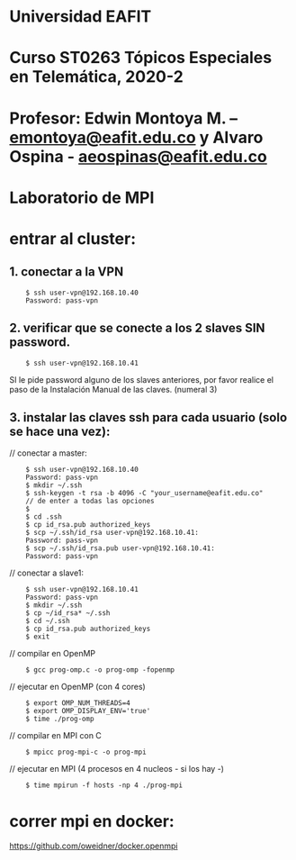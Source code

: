 # Universidad EAFIT
# Curso ST0263 Tópicos Especiales en Telemática, 2020-2
# Profesor: Edwin Montoya M. – emontoya@eafit.edu.co y Alvaro Ospina - aeospinas@eafit.edu.co
# Laboratorio de MPI

# entrar al cluster:

## 1. conectar a la VPN

        $ ssh user-vpn@192.168.10.40
        Password: pass-vpn

## 2. verificar que se conecte a los 2 slaves SIN password.

        $ ssh user-vpn@192.168.10.41

SI le pide password alguno de los slaves anteriores, por favor realice el paso de la Instalación Manual de las claves. (numeral 3)

## 3. instalar las claves ssh para cada usuario (solo se hace una vez):

// conectar a master:

        $ ssh user-vpn@192.168.10.40
        Password: pass-vpn
        $ mkdir ~/.ssh
        $ ssh-keygen -t rsa -b 4096 -C "your_username@eafit.edu.co"
        // de enter a todas las opciones
        $
        $ cd .ssh
        $ cp id_rsa.pub authorized_keys
        $ scp ~/.ssh/id_rsa user-vpn@192.168.10.41:
        Password: pass-vpn
        $ scp ~/.ssh/id_rsa.pub user-vpn@192.168.10.41:
        Password: pass-vpn

// conectar a slave1:

        $ ssh user-vpn@192.168.10.41
        Password: pass-vpn        
        $ mkdir ~/.ssh
        $ cp ~/id_rsa* ~/.ssh
        $ cd ~/.ssh
        $ cp id_rsa.pub authorized_keys
        $ exit

// compilar en OpenMP

        $ gcc prog-omp.c -o prog-omp -fopenmp

// ejecutar en OpenMP (con 4 cores)

        $ export OMP_NUM_THREADS=4
        $ export OMP_DISPLAY_ENV='true'
        $ time ./prog-omp

// compilar en MPI con C

        $ mpicc prog-mpi-c -o prog-mpi

// ejecutar en MPI (4 procesos en 4 nucleos - si los hay -)

        $ time mpirun -f hosts -np 4 ./prog-mpi

# correr mpi en docker:

https://github.com/oweidner/docker.openmpi


